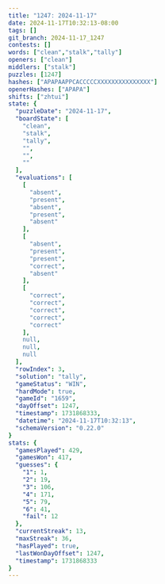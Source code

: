 ```yaml
---
title: "1247: 2024-11-17"
date: 2024-11-17T10:32:13-08:00
tags: []
git_branch: 2024-11-17_1247
contests: []
words: ["clean","stalk","tally"]
openers: ["clean"]
middlers: ["stalk"]
puzzles: [1247]
hashes: ["APAPAAPPCACCCCCXXXXXXXXXXXXXXX"]
openerHashes: ["APAPA"]
shifts: ["zhtui"]
state: {
  "puzzleDate": "2024-11-17",
  "boardState": [
    "clean",
    "stalk",
    "tally",
    "",
    "",
    ""
  ],
  "evaluations": [
    [
      "absent",
      "present",
      "absent",
      "present",
      "absent"
    ],
    [
      "absent",
      "present",
      "present",
      "correct",
      "absent"
    ],
    [
      "correct",
      "correct",
      "correct",
      "correct",
      "correct"
    ],
    null,
    null,
    null
  ],
  "rowIndex": 3,
  "solution": "tally",
  "gameStatus": "WIN",
  "hardMode": true,
  "gameId": "1659",
  "dayOffset": 1247,
  "timestamp": 1731868333,
  "datetime": "2024-11-17T10:32:13",
  "schemaVersion": "0.22.0"
}
stats: {
  "gamesPlayed": 429,
  "gamesWon": 417,
  "guesses": {
    "1": 1,
    "2": 19,
    "3": 106,
    "4": 171,
    "5": 79,
    "6": 41,
    "fail": 12
  },
  "currentStreak": 13,
  "maxStreak": 36,
  "hasPlayed": true,
  "lastWonDayOffset": 1247,
  "timestamp": 1731868333
}
---
```

<!-- more -->
